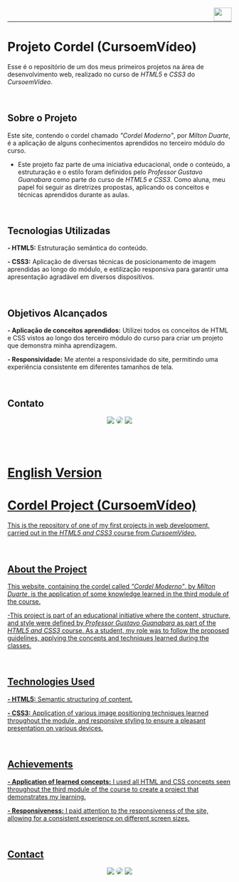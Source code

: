 ### [<img align="right" height="30" width="40" src="https://upload.wikimedia.org/wikipedia/en/thumb/a/ae/Flag_of_the_United_Kingdom.svg/1280px-Flag_of_the_United_Kingdom.svg.png" />](#english-version)

</br>

---

# Projeto Cordel (CursoemVídeo)

Esse é o repositório de um dos meus primeiros projetos na área de desenvolvimento web, realizado no curso de _HTML5_ e _CSS3_ do _CursoemVídeo_.

</br>

## Sobre o Projeto

Este site, contendo o cordel chamado _"Cordel Moderno"_, por _Milton Duarte_, é a aplicação de alguns conhecimentos aprendidos no terceiro módulo do curso.

- Este projeto faz parte de uma iniciativa educacional, onde o conteúdo, a estruturação e o estilo foram definidos pelo _Professor Gustavo Guanabara_ como parte do curso de _HTML5 e CSS3_. Como aluna, meu papel foi seguir as diretrizes propostas, aplicando os conceitos e técnicas aprendidos durante as aulas.

</br>

## Tecnologias Utilizadas

**- HTML5:** Estruturação semântica do conteúdo.

**- CSS3:** Aplicação de diversas técnicas de posicionamento de imagem aprendidas ao longo do módulo, e estilização responsiva para garantir uma apresentação agradável em diversos dispositivos.

</br>


## Objetivos Alcançados

**- Aplicação de conceitos aprendidos:** Utilizei todos os conceitos de HTML e CSS vistos ao longo dos terceiro módulo do curso para criar um projeto que demonstra minha aprendizagem.

**- Responsividade:** Me atentei a responsividade do site, permitindo uma experiência consistente em diferentes tamanhos de tela.

</br>

## Contato

<div align="center"> 
<a href = "mailto:alanisquintana.dev@gmail.com"> <img src="https://img.shields.io/badge/-Gmail-%23333?style=for-the-badge&logo=gmail&color=red&logoColor=white" target="_blank"></a>
<a href="https://www.linkedin.com/in/alanis-quintana/" target="_blank"><img src="https://img.shields.io/badge/-LinkedIn-%230077B5?style=for-the-badge&logo=linkedin&logoColor=white&labelColor=0077B5&logoWidth=20&logoHeight=20" style="border-radius: 30px" target="_blank"></a>
<a href="https://instagram.com/devalanisquintana/" target="_blank"><img src="https://img.shields.io/badge/-Instagram-%23E4405F?style=for-the-badge&logo=instagram&logoColor=white"</a>
</div>

</br>
</br>
</br>

# English Version

# Cordel Project (CursoemVídeo)

This is the repository of one of my first projects in web development, carried out in the _HTML5 and CSS3_ course from _CursoemVídeo_.

</br>

## About the Project

This website, containing the cordel called _"Cordel Moderno"_, by _Milton Duarte_, is the application of some knowledge learned in the third module of the course.

-This project is part of an educational initiative where the content, structure, and style were defined by _Professor Gustavo Guanabara_ as part of the _HTML5 and CSS3_ course. As a student, my role was to follow the proposed guidelines, applying the concepts and techniques learned during the classes.

</br>

## Technologies Used

**- HTML5:** Semantic structuring of content.

**- CSS3:** Application of various image positioning techniques learned throughout the module, and responsive styling to ensure a pleasant presentation on various devices.

</br>

## Achievements

**- Application of learned concepts:** I used all HTML and CSS concepts seen throughout the third module of the course to create a project that demonstrates my learning.

**- Responsiveness:** I paid attention to the responsiveness of the site, allowing for a consistent experience on different screen sizes.

</br>

## Contact

<div align="center"> 
<a href = "mailto:alanisquintana.dev@gmail.com"> <img src="https://img.shields.io/badge/-Gmail-%23333?style=for-the-badge&logo=gmail&color=red&logoColor=white" target="_blank"></a>
<a href="https://www.linkedin.com/in/alanis-quintana/" target="_blank"><img src="https://img.shields.io/badge/-LinkedIn-%230077B5?style=for-the-badge&logo=linkedin&logoColor=white&labelColor=0077B5&logoWidth=20&logoHeight=20" style="border-radius: 30px" target="_blank"></a>
<a href="https://instagram.com/devalanisquintana/" target="_blank"><img src="https://img.shields.io/badge/-Instagram-%23E4405F?style=for-the-badge&logo=instagram&logoColor=white"</a>
</div>

</br>
